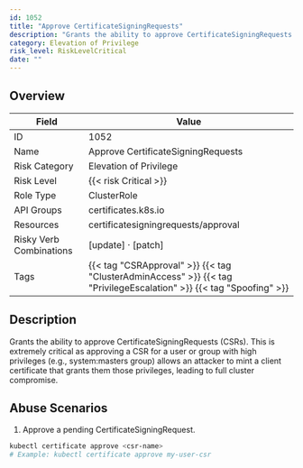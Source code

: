```yaml
---
id: 1052
title: "Approve CertificateSigningRequests"
description: "Grants the ability to approve CertificateSigningRequests (CSRs). This is extremely critical as approving a CSR for a user or group with high privileges (e.g., system:masters group) allows an attacker to mint a client certificate that grants them those privileges, leading to full cluster compromise."
category: Elevation of Privilege
risk_level: RiskLevelCritical
date: ""
---
```


## Overview

| Field                   | Value                                                                                                               |
| ----------------------- | ------------------------------------------------------------------------------------------------------------------- |
| ID                      | 1052                                                                                                                |
| Name                    | Approve CertificateSigningRequests                                                                                  |
| Risk Category           | Elevation of Privilege                                                                                              |
| Risk Level              | {{< risk Critical >}}                                                                                               |
| Role Type               | ClusterRole                                                                                                         |
| API Groups              | certificates.k8s.io                                                                                                 |
| Resources               | certificatesigningrequests/approval                                                                                 |
| Risky Verb Combinations | [update] · [patch]                                                                                                  |
| Tags                    | {{< tag "CSRApproval" >}} {{< tag "ClusterAdminAccess" >}} {{< tag "PrivilegeEscalation" >}} {{< tag "Spoofing" >}} |

## Description

Grants the ability to approve CertificateSigningRequests (CSRs). This is extremely critical as approving a CSR for a user or group with high privileges (e.g., system:masters group) allows an attacker to mint a client certificate that grants them those privileges, leading to full cluster compromise.

## Abuse Scenarios

1. Approve a pending CertificateSigningRequest.

```bash
kubectl certificate approve <csr-name>
# Example: kubectl certificate approve my-user-csr

```
